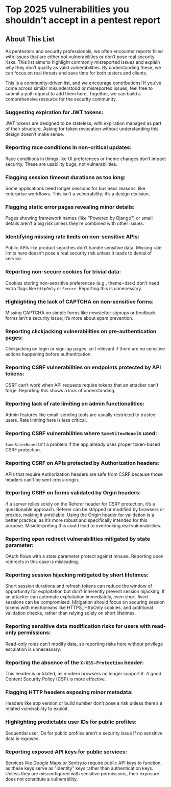 # Top 2025 vulnerabilities you shouldn’t accept in a pentest report

## About This List
As pentesters and security professionals, we often encounter reports filled with issues that are either not vulnerabilities or don’t pose real security risks. This list aims to highlight commonly misreported issues and explain why they don’t qualify as valid vulnerabilities. By understanding these, we can focus on real threats and save time for both testers and clients.

This is a community-driven list, and we encourage contributions! If you’ve come across similar misunderstood or misreported issues, feel free to submit a pull request to add them here. Together, we can build a comprehensive resource for the security community.

### Suggesting expiration for JWT tokens:
JWT tokens are designed to be stateless, with expiration managed as part of their structure. Asking for token revocation without understanding this design doesn’t make sense.

### Reporting race conditions in non-critical updates:
Race conditions in things like UI preferences or theme changes don’t impact security. These are usability bugs, not vulnerabilities.

### Flagging session timeout durations as too long:
Some applications need longer sessions for business reasons, like enterprise workflows. This isn’t a vulnerability; it’s a design decision.

### Flagging static error pages revealing minor details:
Pages showing framework names (like "Powered by Django") or small details aren’t a big risk unless they’re combined with other issues.

### Identifying missing rate limits on non-sensitive APIs:
Public APIs like product searches don’t handle sensitive data. Missing rate limits here doesn’t pose a real security risk unless it leads to denial of service.

### Reporting non-secure cookies for trivial data:
Cookies storing non-sensitive preferences (e.g., theme=dark) don’t need extra flags like `HttpOnly` or `Secure`. Reporting this is unnecessary.

### Highlighting the lack of CAPTCHA on non-sensitive forms:
Missing CAPTCHA on simple forms like newsletter signups or feedback forms isn’t a security issue; it’s more about spam prevention.

### Reporting clickjacking vulnerabilities on pre-authentication pages:
Clickjacking on login or sign-up pages isn’t relevant if there are no sensitive actions happening before authentication.

### Reporting CSRF vulnerabilities on endpoints protected by API tokens:
CSRF can’t work when API requests require tokens that an attacker can’t forge. Reporting this shows a lack of understanding.

### Reporting lack of rate limiting on admin functionalities:
Admin features like email-sending tools are usually restricted to trusted users. Rate limiting here is less critical.

### Reporting CSRF vulnerabilities where `SameSite=None` is used:
`SameSite=None` isn’t a problem if the app already uses proper token-based CSRF protection.

### Reporting CSRF on APIs protected by Authorization headers:
APIs that require Authorization headers are safe from CSRF because those headers can’t be sent cross-origin.

### Reporting CSRF on forms validated by Orgin headers:
If a server relies solely on the Referer header for CSRF protection, it’s a questionable approach. Referer can be stripped or modified by browsers or proxies, making it unreliable. Using the Origin header for validation is a better practice, as it’s more robust and specifically intended for this purpose. Misinterpreting this could lead to overlooking real vulnerabilities.

### Reporting open redirect vulnerabilities mitigated by state parameter:
OAuth flows with a state parameter protect against misuse. Reporting open redirects in this case is misleading.

### Reporting session hijacking mitigated by short lifetimes:
Short session durations and refresh tokens can reduce the window of opportunity for exploitation but don’t inherently prevent session hijacking. If an attacker can automate exploitation immediately, even short-lived sessions can be compromised. Mitigation should focus on securing session tokens with mechanisms like HTTPS, HttpOnly cookies, and additional validation checks, rather than relying solely on short lifetimes.

### Reporting sensitive data modification risks for users with read-only permissions:
Read-only roles can’t modify data, so reporting risks here without privilege escalation is unnecessary.

### Reporting the absence of the `X-XSS-Protection` header:
This header is outdated, as modern browsers no longer support it. A good Content Security Policy (CSP) is more effective.

### Flagging HTTP headers exposing minor metadata:
Headers like app version or build number don’t pose a risk unless there’s a related vulnerability to exploit.

### Highlighting predictable user IDs for public profiles:
Sequential user IDs for public profiles aren’t a security issue if no sensitive data is exposed.

### Reporting exposed API keys for public services:
Services like Google Maps or Sentry.io require public API keys to function, as these keys serve as "identity" keys rather than authentication keys. Unless they are misconfigured with sensitive permissions, their exposure does not constitute a vulnerability.
